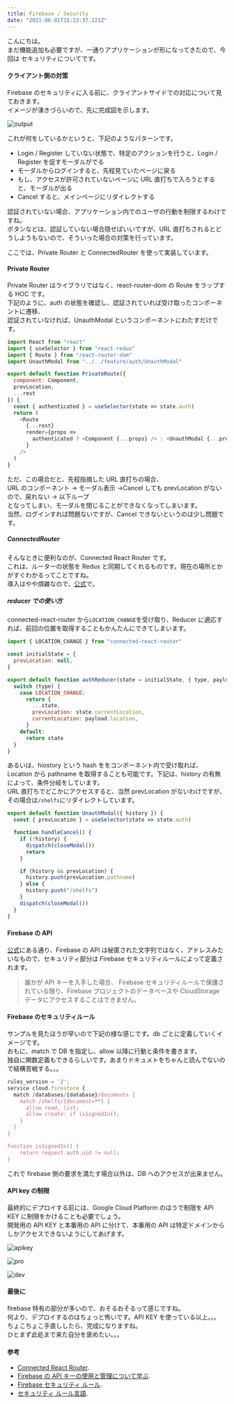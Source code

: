 ```yaml
---
title: Firebase / Security
date: "2021-06-01T15:23:37.121Z"
---
```


こんにちは。  
まだ機能追加も必要ですが、一通りアプリケーションが形になってきたので、今回は セキュリティについてです。

#### クライアント側の対策

Firebase のセキュリティに入る前に、クライアントサイドでの対応について見ておきます。  
イメージが湧きづらいので、先に完成図を示します。

![output](output.gif)

これが何をしているかというと、下記のようなパターンです。

- Login / Register していない状態で、特定のアクションを行うと、Login / Register を促すモーダルがでる
- モーダルからログインすると、先程見ていたページに戻る
- もし、アクセスが許可されていないページに URL 直打ちで入ろうとすると、モーダルが出る
- Cancel すると、メインページにリダイレクトする

認証されていない場合、アプリケーション内でのユーザの行動を制限するわけですね。  
ボタンなどは、認証していない場合隠せばいいですが、URL 直打ちされるとどうしようもないので、そういった場合の対策を行っています。

ここでは、Private Router と ConnectedRouter を使って実装しています。

#### Private Router

Private Router はライブラリではなく、react-router-dom の Route をラップする HOC です。  
下記のように、auth の状態を確認し、認証されていれば受け取ったコンポーネントに遷移、  
認証されていなければ、UnauthModal というコンポーネントにわたすだけです。

```js
import React from "react"
import { useSelector } from "react-redux"
import { Route } from "react-router-dom"
import UnauthModal from "../../feature/auth/UnauthModal"

export default function PrivateRoute({
  component: Component,
  prevLocation,
  ...rest
}) {
  const { authenticated } = useSelector(state => state.auth)
  return (
    <Route
      {...rest}
      render={props =>
        authenticated ? <Component {...props} /> : <UnauthModal {...props} />
      }
    />
  )
}
```

ただ、この場合だと、先程指摘した URL 直打ちの場合、  
URL のコンポーネント → モーダル表示 →Cancel しても prevLocation がないので、戻れない → 以下ループ  
となってしまい、モーダルを閉じることができなくなってしまいます。  
当然、ログインすれば問題ないですが、Cancel できないというのは少し問題です。

##### ConnectedRouter

そんなときに便利なのが、Connected React Router です。  
これは、ルーターの状態を Redux と同期してくれるものです。現在の場所とかがすぐわかるってことですね。  
導入はやや煩雑なので、[公式](https://github.com/supasate/connected-react-router)で。

##### reducer での使い方

connected-react-router から`LOCATION_CHANGE`を受け取り、Reducer に適応すれば、前回の位置を取得することもかんたんにできてしまいます。

```js
import { LOCATION_CHANGE } from "connected-react-router"

const initialState = {
  prevLocation: null,
}

export default function authReducer(state = initialState, { type, payload }) {
  switch (type) {
    case LOCATION_CHANGE:
      return {
        ...state,
        prevLocation: state.currentLocation,
        currentLocation: payload.location,
      }
    default:
      return state
  }
}
```

あるいは、hiostory という hash ををコンポーネント内で受け取れば、Location から pathname を取得することも可能です。下記は、history の有無によって、条件分岐をしています。  
URL 直打ちでどこかにアクセスすると、当然 prevLocation がないわけですが、その場合は`/shelfs`にリダイレクトしています。

```js
export default function UnauthModal({ history }) {
  const { prevLocation } = useSelector(state => state.auth)

  function handleCancel() {
    if (!history) {
      dispatch(closeModal())
      return
    }

    if (history && prevLocation) {
      history.push(prevLocation.pathname)
    } else {
      history.push("/shelfs")
    }
    dispatch(closeModal())
  }
}
```

#### Firebase の API

[公式](https://firebase.google.com/docs/projects/api-keys)にある通り、Firebase の API は秘匿された文字列ではなく、アドレスみたいなもので、セキュリティ部分は Firebase セキュリティルールによって定義されます。

> 誰かが API キーを入手した場合、 Firebase セキュリティルールで保護されている限り、Firebase プロジェクトのデータベースや CloudStorage データにアクセスすることはできません。

#### Firebase のセキュリティルール

サンプルを見たほうが早いので下記の様な感じです。db ごとに定義していくイメージです。  
おもに、match で DB を指定し、allow 以降に行動と条件を書きます。  
独自に関数定義もできるらしいです。あまりドキュメトをちゃんと読んでないので結構苦戦する。。。

```js
rules_version = '2';
service cloud.firestore {
  match /databases/{database}/documents {
    match /shelfs/{document=**} {
      allow read, list;
      allow create: if isSignedIn();
    }
  }
}

function isSignedIn() {
	return request.auth.uid != null;
}
```

これで firebase 側の要求を満たす場合以外は、DB へのアクセスが出来ません。

#### API key の制限

最終的にデプロイする前には、Google Cloud Platform のほうで制限を API KEY に制限をかけることも必要でしょう。  
開発用の API KEY と本番用の API に分けて、本番用の API は特定ドメインからしかアクセスできないようにしてあげます。

![apikey](apikey.png)

![pro](pro.png)

![dev](dev.png)

#### 最後に

firebase 特有の部分が多いので、おそるおそるって感じですね。  
何より、デプロイするのはちょっと怖いです。API KEY を使っている以上。。。  
ちょこちょこ手直ししたら、完成になりますね。  
ひとまず此処まで来た自分を褒めたい。。。

#### 参考

- [Connected React Router](https://github.com/supasate/connected-react-router).
- [Firebase の API キーの使用と管理について学ぶ](https://firebase.google.com/docs/projects/api-keys).
- [Firebase セキュリティ ルール](https://firebase.google.com/docs/rules).
- [セキュリティ ルール言語](https://firebase.google.com/docs/rules/rules-language).
